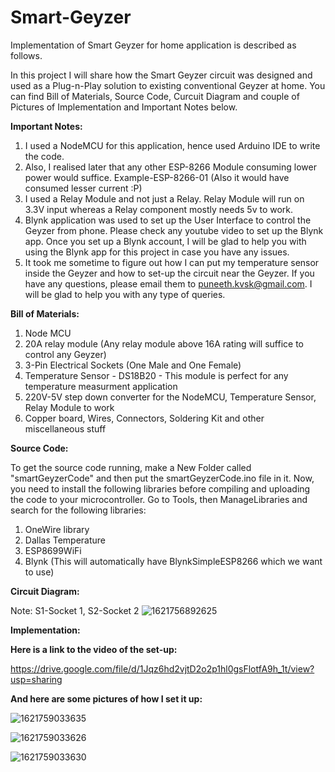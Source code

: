 # Smart-Geyzer
Implementation of Smart Geyzer for home application is described as follows.

In this project I will share how the Smart Geyzer circuit was designed and used as a Plug-n-Play solution to existing conventional Geyzer at home. You can find Bill of Materials, Source Code, Curcuit Diagram and couple of Pictures of Implementation and Important Notes below.

**Important Notes:**
1. I used a NodeMCU for this application, hence used Arduino IDE to write the code.
2. Also, I realised later that any other ESP-8266 Module consuming lower power would suffice. Example-ESP-8266-01 (Also it would have consumed lesser current :P)
4. I used a Relay Module and not just a Relay. Relay Module will run on 3.3V input whereas a Relay component mostly needs 5v to work.
5. Blynk application was used to set up the User Interface to control the Geyzer from phone. Please check any youtube video to set up the Blynk app. Once you set up a Blynk account, I will be glad to help you with using the Blynk app for this project in case you have any issues. 
6. It took me sometime to figure out how I can put my temperature sensor inside the Geyzer and how to set-up the circuit near the Geyzer. If you have any questions, please email them to puneeth.kvsk@gmail.com. I will be glad to help you with any type of queries.

**Bill of Materials:**
1. Node MCU
2. 20A relay module (Any relay module above 16A rating will suffice to control any Geyzer)
3. 3-Pin Electrical Sockets (One Male and One Female)
4. Temperature Sensor - DS18B20 - This module is perfect for any temperature measurment application
5. 220V-5V step down converter for the NodeMCU, Temperature Sensor, Relay Module to work
6. Copper board, Wires, Connectors, Soldering Kit and other miscellaneous stuff

**Source Code:**

To get the source code running, make a New Folder called "smartGeyzerCode" and then put the smartGeyzerCode.ino file in it. Now, you need to install the following libraries before compiling and uploading the code to your microcontroller. Go to Tools, then ManageLibraries and search for the following libraries:
1. OneWire library
2. Dallas Temperature
3. ESP8699WiFi
4. Blynk (This will automatically have BlynkSimpleESP8266 which we want to use)

**Circuit Diagram:**

Note: S1-Socket 1, S2-Socket 2
![1621756892625](https://user-images.githubusercontent.com/54372026/119252729-60b28700-bbcb-11eb-9855-f02c77ba375e.jpg)


**Implementation:**

**Here is a link to the video of the set-up:**

https://drive.google.com/file/d/1Jqz6hd2vjtD2o2p1hl0gsFlotfA9h_1t/view?usp=sharing

**And here are some pictures of how I set it up:**

![1621759033635](https://user-images.githubusercontent.com/54372026/119253772-678fc880-bbd0-11eb-83fd-6e75657df036.jpg)

![1621759033626](https://user-images.githubusercontent.com/54372026/119253788-7aa29880-bbd0-11eb-8ea1-a500c870451f.jpg)

![1621759033630](https://user-images.githubusercontent.com/54372026/119253809-9017c280-bbd0-11eb-88b4-3e31180c2e7a.jpg)


